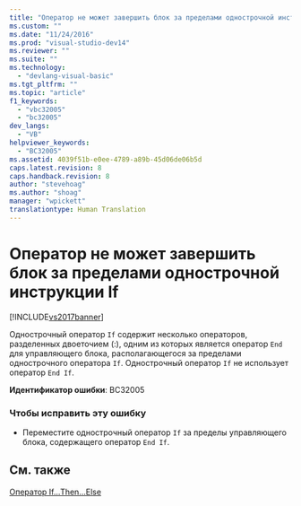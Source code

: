 ```yaml
---
title: "Оператор не может завершить блок за пределами однострочной инструкции If | Microsoft Docs"
ms.custom: ""
ms.date: "11/24/2016"
ms.prod: "visual-studio-dev14"
ms.reviewer: ""
ms.suite: ""
ms.technology: 
  - "devlang-visual-basic"
ms.tgt_pltfrm: ""
ms.topic: "article"
f1_keywords: 
  - "vbc32005"
  - "bc32005"
dev_langs: 
  - "VB"
helpviewer_keywords: 
  - "BC32005"
ms.assetid: 4039f51b-e0ee-4789-a89b-45d06de06b5d
caps.latest.revision: 8
caps.handback.revision: 8
author: "stevehoag"
ms.author: "shoag"
manager: "wpickett"
translationtype: Human Translation
---
```

# Оператор не может завершить блок за пределами однострочной инструкции If
[!INCLUDE[vs2017banner](../../../csharp/includes/vs2017banner.md)]

Однострочный оператор `If` содержит несколько операторов, разделенных двоеточием \(:\), одним из которых является оператор `End` для управляющего блока, располагающегося за пределами однострочного оператора `If`.  Однострочный оператор `If` не использует оператор `End If`.  
  
 **Идентификатор ошибки**: BC32005  
  
### Чтобы исправить эту ошибку  
  
-   Переместите однострочный оператор `If` за пределы управляющего блока, содержащего оператор `End If`.  
  
## См. также  
 [Оператор If...Then...Else](../../../visual-basic/language-reference/statements/if-then-else-statement.md)